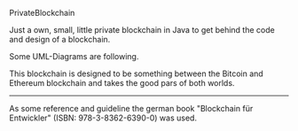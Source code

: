 PrivateBlockchain

Just a own, small, little private blockchain in Java to get behind the code and design of a blockchain.

Some UML-Diagrams are following.

This blockchain is designed to be something between the Bitcoin and Ethereum blockchain and takes the good pars of both worlds.

----
As some reference and guideline the german book "Blockchain für Entwickler" (ISBN: 978-3-8362-6390-0) was used.
